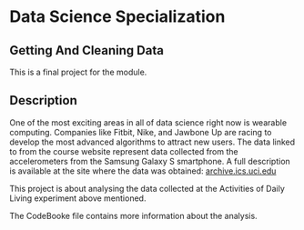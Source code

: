 # Data Science Specialization

## Getting And Cleaning Data 

This is a final project for the module.

## Description

One of the most exciting areas in all of data science right now is wearable computing. Companies like Fitbit, Nike, and Jawbone Up are racing to develop the most advanced algorithms to attract new users. The data linked to from the course website represent data collected from the accelerometers from the Samsung Galaxy S smartphone. A full description is available at the site where the data was obtained: 
[archive.ics.uci.edu](http://archive.ics.uci.edu/ml/datasets/Human+Activity+Recognition+Using+Smartphones)

This project is about analysing the data collected at the Activities of Daily Living experiment above mentioned.

The CodeBooke file contains more information about the analysis.